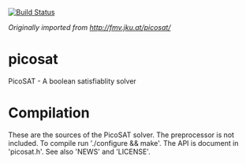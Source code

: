 [![Build Status](https://webapi.biicode.com/v1/badges/sfrehse/sfrehse/picosat/master)](https://www.biicode.com/sfrehse/picosat) 

*Originally imported from http://fmv.jku.at/picosat/*

# picosat
PicoSAT - A boolean satisfiablity solver

# Compilation
These are the sources of the PicoSAT solver.
The preprocessor is not included.
To compile run './configure && make'.
The API is document in 'picosat.h'.
See also 'NEWS' and 'LICENSE'.
